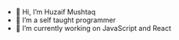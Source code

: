 - 👋 Hi, I’m Huzaif Mushtaq
- 👀 I’m a self taught programmer
- 🌱 I’m currently working on JavaScript and React

<!---
huzfm/huzfm is a ✨ special ✨ repository because its `README.md` (this file) appears on your GitHub profile.
You can click the Preview link to take a look at your changes.
--->
